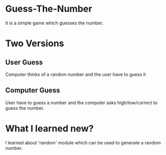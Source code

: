 # Guess-The-Number
It is a simple game which guesses the number.

# Two Versions
## User Guess
Computer thinks of a random number and the user have to guess it

## Computer Guess
User have to guess a number and the computer asks high/low/correct to guess the number.

# What I learned new?
I learned about 'random' module which can be used to generate a random number.
